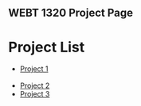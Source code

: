 ## WEBT 1320 Project Page

<h1>Project List</h1>

<ul>
    <li><a href="project1/index.html" target="_blank">Project 1</a></li><br>
    <li><a href="project2/index.html" target="_blank">Project 2</a></li>
    <li><a href="project3/index.html" target="_blank">Project 3</a></li>
</ul>
